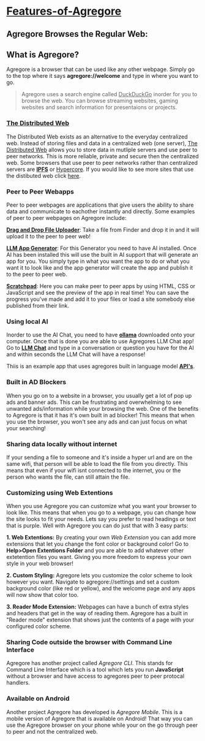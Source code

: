 



# <ins>Features-of-Agregore</ins>

## Agregore Browses the Regular Web:
## What is Agregore?
Agregore is a browser that can be used like any other webpage. Simply go to the top where it says **agregore://welcome** and type in where you want to go. 
>Agregore uses a search engine called <ins>DuckDuckGo</ins> inorder for you to browse the web. You can browse streaming websites, gaming websites and search information for presentaions or projects.


### [The Distributed Web](https://getdweb.net/ )
The Distributed Web exists as an alternative to the everyday centralized web. Instead of storing files and data in a centralized web (one server), <ins>The Distributed Web</ins> allows you to store data in mutliple servers and use peer to peer networks. This is more reliable, private and secure then the centralized web. Some browsers that use peer to peer networks rather than centralized servers are [**IPFS**](https://ipfs.tech/) or [Hypercore](https://github.com/hypercore-protocol). If you would like to see more sites that use the distibuted web click [here](http://explore.distributed.press/).


### Peer to Peer Webapps
Peer to peer webpages are applications that give users the ability to share data and communicate to eachother instantly and directly. Some examples 
 of peer to peer webpages on Agregore include:


**[Drag and Drop File Uploader](https://agregore.mauve.moe/docs/examples/drag-and-drop/)**: Take a file from Finder and drop it in and it will upload it to the peer to peer web!

**[LLM App Generator](https://agregore.mauve.moe/docs/examples/llm-appgen/)**: For this Generator you need to have AI installed. Once AI has been installed this will use the built in AI support that will generate an app for you. You simply type in what you want the app to do or what you want it to look like and the app generator will create the app and publish it to the peer to peer web.

**[Scratchpad](http://agregore.mauve.moe/apps/scratchpad.html)**: Here you can make peer to peer apps by using HTML, CSS or JavaScript and see the preview of the app in real time! You can save the progress you've made and add it to your files or load a site somebody else published from their link.

### Using local AI
Inorder to use the AI Chat, you need to have **[ollama](https://ollama.com/)** downloaded onto your computer. Once that is done you are able to use Agregores LLM Chat app! Go to **[LLM Chat](https://agregore.mauve.moe/docs/examples/llm-chat.html)** and type in a conversation or question you have for the AI and within seconds the LLM Chat will have a response! 

Thiis is an example app that uses agregores built in language model **[API's](http://agregore.mauve.moe/docs/ai)**.

### Built in AD Blockers
When you go on to a website in a browser, you usually get a lot of pop up ads and banner ads. This can be frustrating and overwhelming to see unwanted ads/information while your browsing the web. One of the benefits to Agregore is that it has it's own built in ad blocker! This means that when you use the browser, you won't see any ads and can just focus on what your searching!

### Sharing data locally without internet
If your sending a file to someone and it's inside a hyper url and are on the same wifi, that person will be able to load the file from you directly. This means that even if your wifi isnt connected to the internet, you or the person who wants the file, can still attain the file.

### Customizing using Web Extentions
When you use Agregore you can customize what you want your browser to look like. This means that when you go to a webpage, you can change how the site looks to fit your needs. Lets say you prefer to read headings or text that is purple. Well with Agregore you can do just that with 3 easy parts:

**1. Web Extentions:** By creating your own *Web Extension* you can add more extensions that let you change the font color or background color! Go to **Help>Open Extentions Folder** and you are able to add whatever other extetention files you want. Giving you more freedom to express your own style in your web browser!

**2. Custom Styling:** Agregore lets you customize the color scheme to look however you want. Navigate to agregore://settings and set a custom background color (like red or yellow), and the welcome page and any apps will now show that color too.

**3. Reader Mode Extension:** Webpages can have a bunch of extra styles and headers that get in the way of reading them. Agregore has a built in "Reader mode" extension that shows just the contents of a page with your configured color scheme.

### Sharing Code outside the browser with Command Line Interface
Agregore has another project called *Agregore CLI*. This stands for Command Line Interface which is a tool which lets you run **JavaScript** without a browser and have access to agregores peer to peer protocal handlers.

### Available on Android
Another project Agregore has developed is *Agregore Mobile*. This is a mobile version of Agregore that is available on Android! That way you can use the Agregore browser on your phone while your on the go through peer to peer and not the centralized web.
